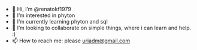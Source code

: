 - 👋 Hi, I’m @renatokf1979
- 👀 I’m interested in phyton 
- 🌱 I’m currently learning phyton and sql
- 💞️ I’m looking to collaborate on simple things, where i can learn and help. :)
- 📫 How to reach me: please uriadm@gmail.com

<!---
renatokf1979/renatokf1979 is a ✨ special ✨ repository because its `README.md` (this file) appears on your GitHub profile.
You can click the Preview link to take a look at your changes.
--->
